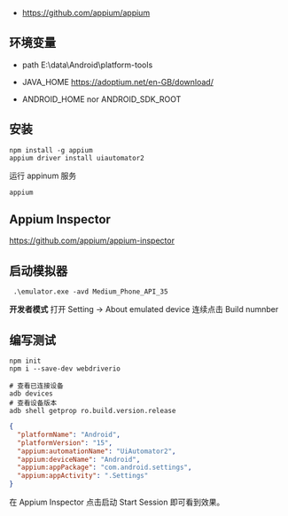 
- https://github.com/appium/appium

## 环境变量

- path
E:\data\Android\platform-tools

- JAVA_HOME
https://adoptium.net/en-GB/download/

- ANDROID_HOME nor ANDROID_SDK_ROOT


## 安装

```shell
npm install -g appium
appium driver install uiautomator2
```
运行 appinum 服务
```shell
appium
```

## Appium Inspector

https://github.com/appium/appium-inspector

## 启动模拟器

```shell
 .\emulator.exe -avd Medium_Phone_API_35
```
**开发者模式**
打开 Setting -> About emulated device
连续点击 Build numnber 

## 编写测试

```shell
npm init
npm i --save-dev webdriverio
```

```shell
# 查看已连接设备
adb devices
# 查看设备版本
adb shell getprop ro.build.version.release
```
```json
{
  "platformName": "Android",
  "platformVersion": "15",
  "appium:automationName": "UiAutomator2",
  "appium:deviceName": "Android",
  "appium:appPackage": "com.android.settings",
  "appium:appActivity": ".Settings"
}
```

在 Appium Inspector 点击启动 Start Session 即可看到效果。
